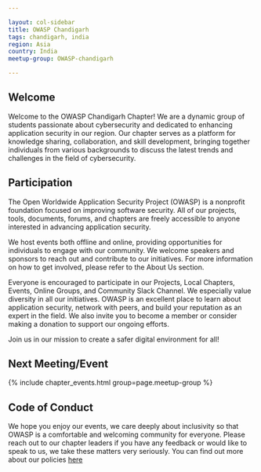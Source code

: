 ```yaml
---

layout: col-sidebar
title: OWASP Chandigarh
tags: chandigarh, india
region: Asia
country: India
meetup-group: OWASP-chandigarh

---
```


## Welcome

Welcome to the OWASP Chandigarh Chapter! We are a dynamic group of students passionate about cybersecurity and dedicated to enhancing application security in our region. Our chapter serves as a platform for knowledge sharing, collaboration, and skill development, bringing together individuals from various backgrounds to discuss the latest trends and challenges in the field of cybersecurity.

## Participation

The Open Worldwide Application Security Project (OWASP) is a nonprofit foundation focused on improving software security. All of our projects, tools, documents, forums, and chapters are freely accessible to anyone interested in advancing application security.

We host events both offline and online, providing opportunities for individuals to engage with our community. We welcome speakers and sponsors to reach out and contribute to our initiatives. For more information on how to get involved, please refer to the About Us section.

Everyone is encouraged to participate in our Projects, Local Chapters, Events, Online Groups, and Community Slack Channel. We especially value diversity in all our initiatives. OWASP is an excellent place to learn about application security, network with peers, and build your reputation as an expert in the field. We also invite you to become a member or consider making a donation to support our ongoing efforts.

Join us in our mission to create a safer digital environment for all!

Next Meeting/Event <!-- You should keep this section as it will populate your meetup events -->
---------------------
{% include chapter_events.html group=page.meetup-group %}

## Code of Conduct
We hope you enjoy our events, we care deeply about inclusivity so that OWASP is a comfortable and welcoming community for everyone. Please reach out to our chapter leaders if you have any feedback or would like to speak to us, we take these matters very seriously. You can find out more about our policies [here](https://www.owasp.org/index.php/Governance/Conference_Policies) 
